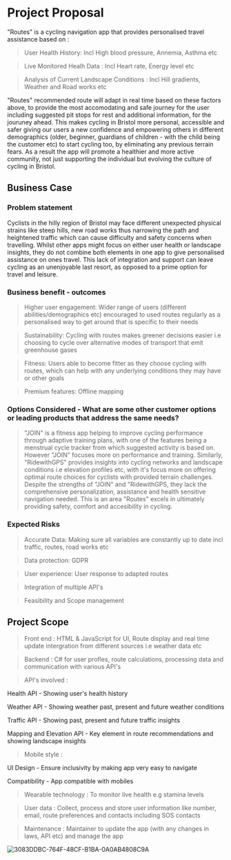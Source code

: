 # Project Proposal
"Routes" is a cycling navigation app that provides personalised travel assistance based on :

 > User Health History: Incl High blood pressure, Annemia, Asthma etc

 > Live Monitored Healh Data : Incl Heart rate, Energy level etc

 > Analysis of Current Landscape Conditions : Incl Hill gradients, Weather and Road works etc

"Routes" recommended route will adapt in real time based on these factors above, to provide the most accomodating and safe journey for the user including suggested pit stops for rest and additional information, for the jouruney ahead. This makes cycling in Bristol more personal, accessible and safer giving our users a new confidence and empowering others in different demographics (older, beginner, guardians of children - with the child being the customer etc) to start cycling too, by eliminating any previous terrain fears. As a result the app will promote a healthier and more active community, not just supporting the individual but evolving the culture of cycling in Bristol.

## Business Case

### Problem statement
Cyclists in the hilly region of Bristol may face different unexpected physical strains like steep hills, new road works thus narrowing the path and heightened traffic which can cause difficulty and safety concerns when travelling. Whilst other apps might focus on either user health or landscape insights, they do not combine both elements in one app to give personalised assistance on ones travel. This lack of integration and support can leave cycling as an unenjoyable last resort, as opposed to a prime option for travel and leisure.

### Business benefit - outcomes
> Higher user engagement: Wider range of users (different abilities/demographics etc) encouraged to used routes regularly as a personalised way to get around that is specific to their needs

> Sustainability: Cycling with routes makes greener decisions easier i.e choosing to cycle over  alternative modes of transport that emit greenhouse gases

> Fitness: Users able to become fitter as they choose cycling with routes, which can help with any underlying conditions they may have or other goals 

> Premium features: Offline mapping 


### Options Considered - What are some other customer options or leading products that address the same needs?
> "JOIN" is a fitness app helping to improve cycling performance through adaptive training plans, with one of the features being a menstrual cycle tracker from which suggested activity is based on. However "JOIN" focuses more on performance and training. Similarly, "RidewithGPS" provides insights into cycling networks and landscape conditions i.e elevation profiles etc, with it's focus more on offering optimal route choices for cyclists with provided terrain challenges. Despite the strengths of "JOIN" and "RidewithGPS, they lack the comprehensive personalization, assistance and health sensitive navigation needed. This is an area "Routes" excels in ultimately providing safety, comfort and accesibility in cycling. 

### Expected Risks
> Accurate Data: Making sure all variables are constantly up to date incl traffic, routes, road works etc

> Data protection: GDPR

> User experience: User response to adapted routes 

> Integration of multiple API's 

> Feasibility and Scope management  

## Project Scope

> Front end : HTML & JavaScript for UI, Route display and real time update intergration from different sources i.e weather data etc

> Backend : C# for user profles, route calculations, processing data and communication with various API's


> API's involved :

 Health API - Showing user's health history

 Weather API - Showing weather past, present and future weather conditions 
 
 Traffic API - Showing past, present and future traffic insights
 
 Mapping and Elevation API - Key element in route recommendations and showing landscape insights


 > Mobile style :

 UI Design - Ensure inclusivity by making app very easy to navigate

 Compatibility - App compatible with mobiles


 > Wearable technology : To monitor live health e.g stamina  levels


 > User data : Collect, process and store user information like number, email, route preferences and contacts including SOS contacts


 > Maintenance : Maintainer to update the app (with any changes in laws, API etc) and manage the app 


![3083DDBC-764F-48CF-B1BA-0A0AB4808C9A](https://github.com/user-attachments/assets/5bef6625-fdba-40ee-bd28-cb17c73024b7)



